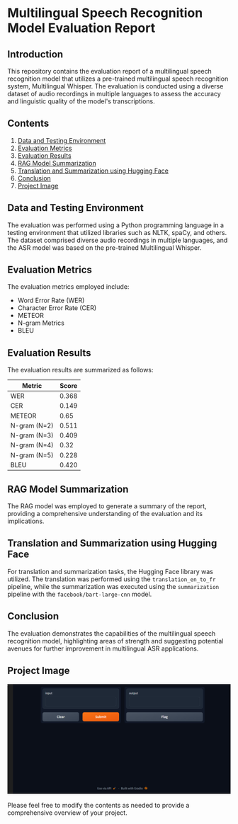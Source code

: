 # Multilingual Speech Recognition Model Evaluation Report

## Introduction
This repository contains the evaluation report of a multilingual speech recognition model that utilizes a pre-trained multilingual speech recognition system, Multilingual Whisper. The evaluation is conducted using a diverse dataset of audio recordings in multiple languages to assess the accuracy and linguistic quality of the model's transcriptions.

## Contents
1. [Data and Testing Environment](#data-and-testing-environment)
2. [Evaluation Metrics](#evaluation-metrics)
3. [Evaluation Results](#evaluation-results)
4. [RAG Model Summarization](#rag-model-summarization)
5. [Translation and Summarization using Hugging Face](#translation-and-summarization-using-hugging-face)
6. [Conclusion](#conclusion)
7. [Project Image](#project-image)

## Data and Testing Environment
The evaluation was performed using a Python programming language in a testing environment that utilized libraries such as NLTK, spaCy, and others. The dataset comprised diverse audio recordings in multiple languages, and the ASR model was based on the pre-trained Multilingual Whisper.

## Evaluation Metrics
The evaluation metrics employed include:
- Word Error Rate (WER)
- Character Error Rate (CER)
- METEOR
- N-gram Metrics
- BLEU

## Evaluation Results
The evaluation results are summarized as follows:

| Metric      | Score       |
|-------------|-------------|
| WER         | 0.368       |
| CER         | 0.149       |
| METEOR      | 0.65        |
| N-gram (N=2) | 0.511       |
| N-gram (N=3) | 0.409       |
| N-gram (N=4) | 0.32        |
| N-gram (N=5) | 0.228       |
| BLEU        | 0.420       |

## RAG Model Summarization
The RAG model was employed to generate a summary of the report, providing a comprehensive understanding of the evaluation and its implications.

## Translation and Summarization using Hugging Face
For translation and summarization tasks, the Hugging Face library was utilized. The translation was performed using the `translation_en_to_fr` pipeline, while the summarization was executed using the `summarization` pipeline with the `facebook/bart-large-cnn` model.

## Conclusion
The evaluation demonstrates the capabilities of the multilingual speech recognition model, highlighting areas of strength and suggesting potential avenues for further improvement in multilingual ASR applications.

## Project Image
![Project Image](./demo.png)

Please feel free to modify the contents as needed to provide a comprehensive overview of your project.
